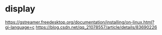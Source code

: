 # display
https://gstreamer.freedesktop.org/documentation/installing/on-linux.html?gi-language=c
https://blog.csdn.net/qq_21078557/article/details/83690226
